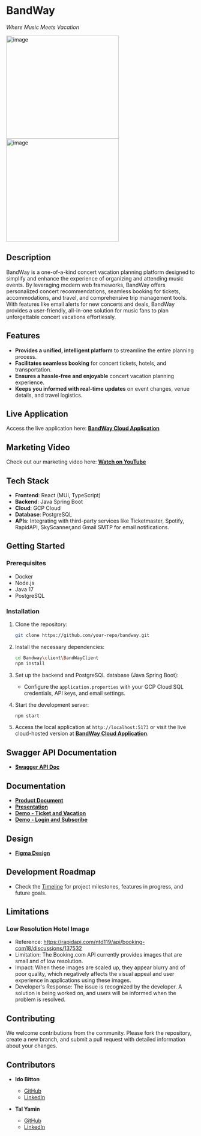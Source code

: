 # BandWay
*Where Music Meets Vacation* 

<img src="https://github.com/user-attachments/assets/bee8fed1-3647-45c9-a895-9b7e34c6df4c" alt="image" height="274" width="300"/>
<img src="https://github.com/user-attachments/assets/2fef98d8-1d89-4af0-af87-00114681f66c" alt="image" height="274" width="300"/>


## Description
BandWay is a one-of-a-kind concert vacation planning platform designed to simplify and enhance the experience of organizing and attending music events. By leveraging modern web frameworks, BandWay offers personalized concert recommendations, seamless booking for tickets, accommodations, and travel, and comprehensive trip management tools. With features like email alerts for new concerts and deals, BandWay provides a user-friendly, all-in-one solution for music fans to plan unforgettable concert vacations effortlessly.

## Features
- **Provides a unified, intelligent platform** to streamline the entire planning process.
- **Facilitates seamless booking** for concert tickets, hotels, and transportation.
- **Ensures a hassle-free and enjoyable** concert vacation planning experience.
- **Keeps you informed with real-time updates** on event changes, venue details, and travel logistics.

## Live Application
Access the live application here: **[BandWay Cloud Application](https://bandway-client-z732mhjgfq-uc.a.run.app)**

## Marketing Video
Check out our marketing video here: **[Watch on YouTube](https://youtube.com/shorts/pmEze2Bq8l0?si=EOYr60jBp9MtDe0X)**

## Tech Stack
- **Frontend**: React (MUI, TypeScript)
- **Backend**: Java Spring Boot
- **Cloud**: GCP Cloud
- **Database**: PostgreSQL
- **APIs**: Integrating with third-party services like Ticketmaster, Spotify, RapidAPI, SkyScanner,and Gmail SMTP for email notifications.

## Getting Started

### Prerequisites
- Docker
- Node.js
- Java 17
- PostgreSQL

### Installation

1. Clone the repository:
   ```bash
   git clone https://github.com/your-repo/bandway.git
   ```

2. Install the necessary dependencies:
   ```bash
   cd Bandway\client\BandWayClient
   npm install
   ```

3. Set up the backend and PostgreSQL database (Java Spring Boot):
   - Configure the `application.properties` with your GCP Cloud SQL credentials, API keys, and email settings.

4. Start the development server:
   ```bash
   npm start
   ```

5. Access the local application at `http://localhost:5173` or visit the live cloud-hosted version at **[BandWay Cloud Application](https://bandway-client-z732mhjgfq-uc.a.run.app)**.


## Swagger API Documentation

- **[Swagger API Doc](https://server-z732mhjgfq-uc.a.run.app/swagger-ui/index.html#)**

## Documentation

- **[Product Document](https://mailmtaac-my.sharepoint.com/:b:/g/personal/talym_mta_ac_il/ESBXhinDvE1DpudQ36Ei9koBHYXHTKmPFWpIzXCHu_toag?e=OTkQXH)**
- **[Presentation](https://mailmtaac-my.sharepoint.com/:p:/g/personal/talym_mta_ac_il/EVEfyQUa71lDqQtN5_6iws4BJZoXyfVXtQfylwOXgVcxiQ?e=8yYcUu)**
- **[Demo - Ticket and Vacation](https://mailmtaac-my.sharepoint.com/:v:/g/personal/talym_mta_ac_il/EUpkFJsbXtJPpzTXG--yKbIBijsA46bOfcfQVCyqfMh8eg?e=PFpugB)**
- **[Demo - Login and Subscribe](https://mailmtaac-my.sharepoint.com/:v:/g/personal/talym_mta_ac_il/EQmharhwSLFClCU_jkgvE7IBxBjyUuxpsRR8ApEdZfepnA?e=54BqFr)**

## Design

- **[Figma Design](https://www.figma.com/proto/Pe54uo0nqRd0bd4fhXfL1Q/Website-BandWay?type=design&node-id=1-2&t=bPmwIYfFB6Imb2ZV-1&scaling=min-zoom&page-id=0%3A1&mode=design)**

## Development Roadmap

- Check the [Timeline](https://github.com/users/idobi111/projects/1) for project milestones, features in progress, and future goals.

## Limitations
### Low Resolution Hotel Image 
- Reference:
https://rapidapi.com/ntd119/api/booking-com18/discussions/137532
- Limitation:
The Booking.com API currently provides images that are small and of low resolution.
- Impact:
When these images are scaled up, they appear blurry and of poor quality, which 
negatively affects the visual appeal and user experience in applications using these 
images.
- Developer's Response:
The issue is recognized by the developer.
A solution is being worked on, and users will be informed when the problem is resolved.


## Contributing
We welcome contributions from the community. Please fork the repository, create a new branch, and submit a pull request with detailed information about your changes.

## Contributors
- **Ido Bitton**  
  - [GitHub](https://github.com/idobi111)  
  - [LinkedIn](https://www.linkedin.com/in/ido-bitton-b8a298163/)
    
- **Tal Yamin**  
  - [GitHub](https://github.com/TalYamin)  
  - [LinkedIn](https://www.linkedin.com/in/tal-yamin-5a478a173/)
